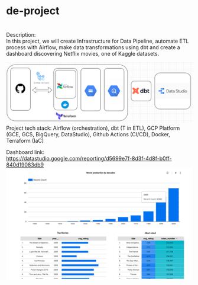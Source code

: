 # de-project
#
Description:  
In this project, we will create Infrastructure for Data Pipeline, automate ETL process with Airflow, make data transformations using dbt and create a dashboard discovering Netflix movies, one of Kaggle datasets.

![Project Stack](project_stack.png)
Project tech stack: Airflow (orchestration), dbt (T in ETL), GCP Platform (GCE, GCS, BigQuery, DataStudio), Github Actions (CI/CD), Docker, Terraform (IaC)

Dashboard link:  
https://datastudio.google.com/reporting/d5699e7f-8d3f-4d8f-b0ff-840d19083db9
![Dashboard](dashboard.png)


